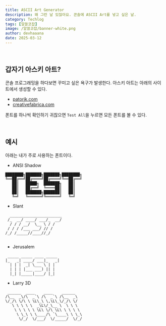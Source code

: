 ```yaml
---
title: ASCII Art Generator
description: 왜 그런 날 있잖아요. 콘솔에 ASCII Art를 넣고 싶은 날.
category: Techlog
tags: [알쓸코잡]
image: /알쓸코잡/banner-white.png
author: devhaaana
date: 2025-03-12
---
```

<br />

## 갑자기 아스키 아트?

콘솔 프로그래밍을 하다보면 꾸미고 싶은 욕구가 발생한다.
아스키 아트는 아래의 사이트에서 생성할 수 있다.

- [patorjk.com](https://patorjk.com/software/taag/#p=display&f=Graffiti&t=Type%20Something%20)
- [creativefabrica.com](https://www.creativefabrica.com/tools/ascii-art-generator)

폰트를 하나씩 확인하기 귀찮으면 `Test All`을 누르면 모든 폰트를 볼 수 있다.

<br />

## 예시

아래는 내가 주로 사용하는 폰트이다.

- ANSI Shadow

```
████████╗███████╗███████╗████████╗
╚══██╔══╝██╔════╝██╔════╝╚══██╔══╝
   ██║   █████╗  ███████╗   ██║   
   ██║   ██╔══╝  ╚════██║   ██║   
   ██║   ███████╗███████║   ██║   
   ╚═╝   ╚══════╝╚══════╝   ╚═╝   
```

- Slant

```
  _______________________
 /_  __/ ____/ ___/_  __/
  / / / __/  \__ \ / /   
 / / / /___ ___/ // /  
/_/ /_____//____//_/   
                       
```

- Jerusalem

```
 _____ _____ ____ _____ 
|_   _| ____/ ___|_   _|
  | | |  _| \___ \ | |  
  | | | |___ ___) || |  
  |_| |_____|____/ |_|  
```

- Larry 3D

```
 ______  ____    ____    ______   
/\__  _\/\  _`\ /\  _`\ /\__  _\  
\/_/\ \/\ \ \L\_\ \,\L\_\/_/\ \/  
   \ \ \ \ \  _\L\/_\__ \  \ \ \  
    \ \ \ \ \ \L\ \/\ \L\ \ \ \ \ 
     \ \_\ \ \____/\ `\____\ \ \_\
      \/_/  \/___/  \/_____/  \/_/
```
